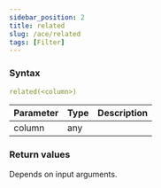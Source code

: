 ```yaml
---
sidebar_position: 2   
title: related
slug: /ace/related
tags: [Filter]
---
```


### Syntax

 ```yaml
related(<column>)
```
    
| Parameter   | Type | Description |
| ----------- | ---- | ----------- |     
| column | any |  |

### Return values
Depends on input arguments.

